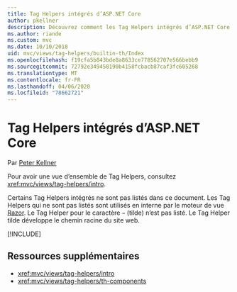 ```yaml
---
title: Tag Helpers intégrés d’ASP.NET Core
author: pkellner
description: Découvrez comment les Tag Helpers intégrés d’ASP.NET Core augmentent votre productivité.
ms.author: riande
ms.custom: mvc
ms.date: 10/10/2018
uid: mvc/views/tag-helpers/builtin-th/Index
ms.openlocfilehash: f19cfa5b843bde8a8633ce778562707e566bebb9
ms.sourcegitcommit: 72792e349458190b4158fcbacb87caf3fc605268
ms.translationtype: MT
ms.contentlocale: fr-FR
ms.lasthandoff: 04/06/2020
ms.locfileid: "78662721"
---
```

# <a name="aspnet-core-built-in-tag-helpers"></a>Tag Helpers intégrés d’ASP.NET Core

Par [Peter Kellner](https://peterkellner.net)

Pour avoir une vue d’ensemble de Tag Helpers, consultez <xref:mvc/views/tag-helpers/intro>.

Certains Tag Helpers intégrés ne sont pas listés dans ce document. Les Tag Helpers qui ne sont pas listés sont utilisés en interne par le moteur de vue [Razor](xref:mvc/views/razor). Le Tag Helper pour le caractère `~` (tilde) n’est pas listé. Le Tag Helper tilde développe le chemin racine du site web.

[!INCLUDE[](~/includes/built-in-TH.md)]

## <a name="additional-resources"></a>Ressources supplémentaires

* <xref:mvc/views/tag-helpers/intro>
* <xref:mvc/views/tag-helpers/th-components>
